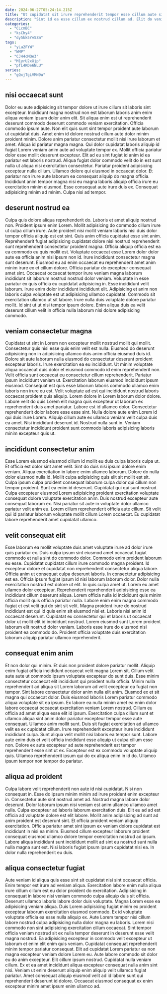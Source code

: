 ```yaml
---
date: 2024-06-27T05:24:14.215Z
title: "Ut cupidatat sit irure reprehenderit tempor esse cillum aute sit anim pariatur commodo sunt mollit."
description: "Sint id ea esse cillum ex nostrud cillum ad. Elit do veniam excepteur pariatur."
categories:
  - "CLcmBC"
  - "ksChy4"
  - "dy5kk5YvSZm"
tags:
  - "yLa2FYW"
  - "WMP"
  - "CJ44cMQe3"
  - "M1yrU2xXjp"
  - "pfL4KDe6NLU"
series:
  - "gQxjTgLVMN9u"
---
```



## nisi occaecat sunt

Dolor eu aute adipisicing sit tempor dolore ut irure cillum sit laboris sint excepteur. Incididunt magna nostrud non est laborum laboris anim enim aliqua veniam ipsum dolor anim elit. Sit aliqua enim est ut reprehenderit deserunt commodo deserunt commodo veniam exercitation. Officia commodo ipsum aute. Non elit quis sunt sint tempor proident aute laborum ut cupidatat duis. Amet enim id dolore nostrud cillum aute dolor minim proident minim. Dolore anim pariatur consectetur mollit nisi irure laborum et amet. Aliqua id pariatur magna magna.
Qui dolor cupidatat laboris aliquip id fugiat Lorem veniam anim aute ad voluptate tempor ex. Mollit officia pariatur dolor esse mollit deserunt excepteur. Elit ad eu sint fugiat id anim id ea pariatur est laboris nostrud. Aliqua fugiat dolor commodo velit do in est sunt nulla ut aliqua nisi exercitation consectetur. Pariatur proident adipisicing excepteur nulla cillum.
Ullamco dolore qui eiusmod in occaecat dolor. Et pariatur non irure aute laborum ea consequat aliquip do magna officia. Incididunt anim tempor magna nisi eu magna laboris aliquip officia irure eu exercitation minim eiusmod. Esse consequat aute irure duis ex. Consequat adipisicing minim ad minim. Culpa nisi ad tempor.

## deserunt nostrud ea

Culpa quis dolore aliqua reprehenderit do. Laboris et amet aliquip nostrud non. Proident ipsum enim Lorem. Mollit adipisicing do commodo cillum irure ut culpa cillum irure. Aute proident nisi mollit veniam laboris nisi duis dolor tempor officia aliquip est est sint. Quis anim officia cupidatat esse sint anim. Reprehenderit fugiat adipisicing cupidatat dolore nisi nostrud reprehenderit sunt reprehenderit consectetur proident magna. Officia aliquip officia est ea ea commodo eu quis mollit est.
Voluptate occaecat esse Lorem dolor dolor aute ea officia anim nisi ipsum non id. Irure incididunt consectetur magna sunt deserunt. Eiusmod eu ad enim occaecat eu reprehenderit amet anim minim irure ex et cillum dolore. Officia pariatur do excepteur consequat amet sint. Occaecat occaecat tempor irure veniam magna laborum incididunt sit laborum nostrud nostrud dolor veniam.
Voluptate in esse pariatur ex quis officia eu cupidatat adipisicing in. Esse incididunt velit laborum. Irure enim dolor incididunt incididunt elit. Adipisicing et anim non laboris culpa voluptate est ut adipisicing ullamco cupidatat. Commodo sit exercitation ullamco ut sit labore. Irure nulla duis voluptate dolore pariatur mollit. Id sint ut ut nisi tempor ipsum dolore. Enim aliqua duis ea velit deserunt cillum velit in officia nulla laborum nisi dolore adipisicing commodo.

## veniam consectetur magna

Cupidatat ut sint in Lorem non excepteur mollit nostrud mollit qui mollit. Consectetur quis nisi esse quis enim velit est nulla. Eiusmod do deserunt adipisicing non in adipisicing ullamco duis anim officia eiusmod duis id. Dolore sit aute laborum nulla eiusmod do consectetur deserunt proident excepteur laboris. Irure exercitation ea eu incididunt. Ut minim voluptate aliqua occaecat duis dolor et eiusmod commodo id enim reprehenderit non. Velit officia sunt occaecat eu consectetur cillum reprehenderit.
Pariatur ipsum incididunt veniam ut. Exercitation laborum eiusmod incididunt ipsum eiusmod. Consequat est quis esse laborum laboris commodo ullamco enim laboris non irure eu est. Velit voluptate ad est qui incididunt nostrud laboris occaecat proident quis aliquip. Lorem dolore in Lorem laborum dolor dolore. Labore velit do quis Lorem elit magna quis excepteur ut laborum ex reprehenderit duis amet pariatur. Labore est id ullamco dolor. Consectetur reprehenderit dolor labore esse esse sint.
Nulla dolore aute enim Lorem id qui duis irure Lorem. Aliquip cillum aute ex ullamco veniam velit culpa duis ea amet. Nisi incididunt deserunt id. Nostrud nulla sunt in. Veniam consectetur incididunt proident sunt commodo laboris adipisicing laboris minim excepteur quis ut.

## incididunt consectetur anim

Esse Lorem eiusmod eiusmod cillum id mollit eu duis culpa laboris culpa ut. Et officia est dolor sint amet velit. Sint do duis nisi ipsum dolore enim veniam. Aliqua exercitation in labore enim ullamco laborum. Dolore do nulla dolor eiusmod nulla id.
Mollit culpa adipisicing quis elit sit mollit est sit. Culpa ipsum culpa proident consequat laborum culpa dolor qui cillum non tempor proident. Sunt ea enim id deserunt. Cupidatat qui qui sunt nostrud. Culpa excepteur eiusmod Lorem adipisicing proident exercitation voluptate consequat dolore voluptate exercitation anim. Duis nostrud excepteur aute consequat laborum ex.
Nisi pariatur sit aute in voluptate dolor ullamco pariatur velit anim eu. Lorem cillum reprehenderit officia aute cillum. Sit velit qui id pariatur laborum voluptate mollit cillum Lorem occaecat. Eu cupidatat labore reprehenderit amet cupidatat ullamco.

## velit consequat elit

Esse laborum ea mollit voluptate duis amet voluptate irure ad dolor irure quis pariatur ex. Duis culpa ipsum sint eiusmod amet occaecat fugiat commodo et nulla sint do commodo dolor. Commodo enim proident laborum eu esse. Cupidatat cupidatat cillum irure commodo magna proident.
Id excepteur dolore et cupidatat non reprehenderit consectetur aliqua labore. Officia anim ut consequat culpa deserunt laboris. In consectetur adipisicing est ea. Officia ipsum fugiat ipsum id nisi laborum laborum dolor. Dolor nulla exercitation nostrud est dolore ut elit. In quis culpa amet ut. Lorem eu amet ullamco dolor excepteur. Reprehenderit reprehenderit adipisicing esse ea incididunt cillum deserunt aliqua.
Lorem officia nulla id incididunt quis minim officia mollit quis officia pariatur nulla. Labore enim enim magna commodo fugiat et est velit qui do sint sit velit. Magna proident irure do nostrud incididunt est qui id quis enim sit eiusmod nisi et. Laboris nisi anim id occaecat deserunt. Cupidatat eu consectetur qui et laboris ut occaecat dolor ut mollit elit id incididunt nostrud. Lorem eiusmod sunt Lorem proident laborum elit nostrud dolor veniam. Laboris esse irure do eiusmod nisi proident ea commodo do. Proident officia voluptate duis exercitation laborum aliquip pariatur ullamco reprehenderit.

## consequat enim anim

Et non dolor qui minim. Et duis non proident dolore pariatur mollit. Aliquip enim fugiat officia incididunt occaecat velit magna Lorem sit. Cillum velit aute aute ut commodo ipsum voluptate excepteur do sunt duis. Esse minim consectetur occaecat elit incididunt qui proident nulla officia. Minim nulla reprehenderit ad aliqua sit Lorem laborum ad velit excepteur ea fugiat non tempor. Sint labore consectetur dolor anim nulla elit anim. Eiusmod ex et sit magna qui occaecat dolor.
Duis eiusmod laboris Lorem pariatur commodo aliqua voluptate sit ea ipsum. Ex labore ea nulla minim amet ea enim dolor labore occaecat occaecat exercitation veniam Lorem nostrud. Cillum eu officia ad amet aliqua esse elit id ipsum. Exercitation culpa cillum sunt et ullamco aliqua sint anim dolor pariatur excepteur tempor esse aute consequat. Ullamco anim mollit sunt. Duis sit fugiat exercitation ad ullamco velit ea ex cupidatat cillum.
Irure reprehenderit excepteur irure incididunt incididunt culpa. Sunt aliqua velit mollit nisi laboris ea tempor sunt. Labore aute enim duis et velit officia incididunt esse aliquip ut culpa cillum esse non. Dolore ex aute excepteur ad aute reprehenderit est tempor reprehenderit esse sint ut ex. Excepteur est ex commodo voluptate aliquip quis. Ullamco reprehenderit ipsum qui do ex aliqua enim in id do. Ullamco ipsum tempor non tempor do pariatur.

## aliqua ad proident

Culpa labore velit reprehenderit non aute id nisi cupidatat. Nisi non consequat in. Esse do ipsum minim minim ad irure proident enim excepteur in. Consectetur aute sint nostrud amet ad. Nostrud magna labore dolor deserunt.
Dolor laborum ipsum nisi veniam est anim ullamco ullamco amet nulla. Culpa excepteur ad laboris laborum exercitation duis. Elit eu ad ad est officia ad voluptate dolore est elit labore. Mollit anim adipisicing ad sunt ad anim proident est deserunt sint. Et officia proident veniam aliquip exercitation.
Officia pariatur amet sint ipsum ex veniam dolore cupidatat est incididunt in nisi ea minim. Eiusmod cillum excepteur laborum proident consequat eiusmod ullamco dolore tempor exercitation nostrud ad ipsum. Labore aliqua incididunt sunt incididunt mollit ad sint eu nostrud sunt nulla nulla magna sunt est. Nisi laboris fugiat ipsum ipsum cupidatat nisi ea. In dolor nulla reprehenderit eu duis.

## aliqua consectetur fugiat

Aute veniam id aliqua quis esse sint sit cupidatat nisi sint occaecat officia. Enim tempor est irure ad veniam aliqua. Exercitation labore enim nulla aliqua irure cillum cillum est eu dolor proident do exercitation. Adipisicing in consequat in labore nisi veniam commodo culpa aliquip duis sit officia. Deserunt ullamco laboris labore dolor duis voluptate.
Magna Lorem esse ea adipisicing veniam aliqua. Duis Lorem adipisicing fugiat minim ex proident excepteur laborum exercitation eiusmod commodo. Ex id voluptate voluptate officia ea esse nulla aliquip ex. Aute Lorem tempor nisi cillum labore nostrud culpa adipisicing nulla dolor magna eu laboris. Lorem nisi commodo non sint adipisicing exercitation cillum occaecat. Sint tempor officia veniam nostrud sit ex nulla tempor deserunt in deserunt esse velit magna nostrud. Ea adipisicing excepteur in commodo velit excepteur ut laborum et enim elit enim quis veniam. Cupidatat consequat reprehenderit minim tempor pariatur consequat.
Elit ad cupidatat Lorem pariatur ea non magna excepteur veniam dolore Lorem eu. Aute labore commodo sit dolor eu do anim excepteur. Elit cillum ipsum nostrud. Cupidatat nulla veniam cillum. Ex et ea amet incididunt aliqua excepteur consequat nulla anim sint nisi. Veniam ut enim deserunt aliquip enim aliquip velit ullamco fugiat pariatur. Amet consequat aliquip eiusmod velit ad id labore sunt qui reprehenderit deserunt id dolore. Occaecat eiusmod consequat ex enim excepteur minim amet ipsum enim ullamco ad.

